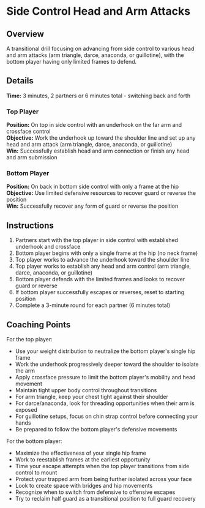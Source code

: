 # Side Control Head and Arm Attacks

## Overview
A transitional drill focusing on advancing from side control to various head and arm attacks (arm triangle, darce, anaconda, or guillotine), with the bottom player having only limited frames to defend.

## Details
**Time:** 3 minutes, 2 partners or 6 minutes total - switching back and forth

### Top Player
**Position:** On top in side control with an underhook on the far arm and crossface control  
**Objective:** Work the underhook up toward the shoulder line and set up any head and arm attack (arm triangle, darce, anaconda, or guillotine)  
**Win:** Successfully establish head and arm connection or finish any head and arm submission  

### Bottom Player
**Position:** On back in bottom side control with only a frame at the hip  
**Objective:** Use limited defensive resources to recover guard or reverse the position  
**Win:** Successfully recover any form of guard or reverse the position  

## Instructions
1. Partners start with the top player in side control with established underhook and crossface
2. Bottom player begins with only a single frame at the hip (no neck frame)
3. Top player works to advance the underhook toward the shoulder line
4. Top player works to establish any head and arm control (arm triangle, darce, anaconda, or guillotine)
5. Bottom player defends with the limited frames and looks to recover guard or reverse
6. If bottom player successfully escapes or reverses, reset to starting position
7. Complete a 3-minute round for each partner (6 minutes total)

## Coaching Points
For the top player:
- Use your weight distribution to neutralize the bottom player's single hip frame
- Work the underhook progressively deeper toward the shoulder to isolate the arm
- Apply crossface pressure to limit the bottom player's mobility and head movement
- Maintain tight upper body control throughout transitions
- For arm triangle, keep your chest tight against their shoulder
- For darce/anaconda, look for threading opportunities when their arm is exposed
- For guillotine setups, focus on chin strap control before connecting your hands
- Be prepared to follow the bottom player's defensive movements

For the bottom player:
- Maximize the effectiveness of your single hip frame
- Work to reestablish frames at the earliest opportunity
- Time your escape attempts when the top player transitions from side control to mount
- Protect your trapped arm from being further isolated across your face
- Look to create space with bridges and hip movements
- Recognize when to switch from defensive to offensive escapes
- Try to reclaim half guard as a transitional position to full guard recovery

